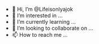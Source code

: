 - 👋 Hi, I’m @Lifeisonlyajok
- 👀 I’m interested in ...
- 🌱 I’m currently learning ...
- 💞️ I’m looking to collaborate on ...
- 📫 How to reach me ...

<!---
Lifeisonlyajok/Lifeisonlyajok is a ✨ special ✨ repository because its `README.md` (this file) appears on your GitHub profile.
You can click the Preview link to take a look at your changes.
--->
